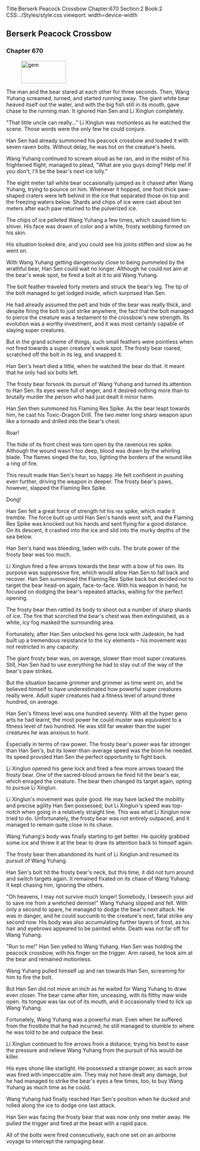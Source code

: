 Title:Berserk Peacock Crossbow 
Chapter:670 
Section:2 
Book:2 
CSS:../Styles/style.css 
viewport: width=device-width
  
## Berserk Peacock Crossbow
### Chapter 670
  
<figure>
	<img src="../Images/gem.gif" alt="gem" id="gem" width="120" height="60" />
</figure>
  

  
The man and the bear stared at each other for three seconds. Then, Wang Yuhang screamed, turned, and started running away. The giant white bear heaved itself out the water, and with the big fish still in its mouth, gave chase to the running man. It ignored Han Sen and Li Xinglun completely.

"That little uncle can really..." Li Xinglun was motionless as he watched the scene. Those words were the only few he could conjure.

Han Sen had already summoned his peacock crossbow and loaded it with seven raven bolts. Without delay, he was hot on the creature's heels.

Wang Yuhang continued to scream aloud as he ran, and in the midst of his frightened flight, managed to plead, "What are you guys doing? Help me! If you don't, I'll be the bear's next ice lolly."

The eight meter tall white bear occasionally jumped as it chased after Wang Yuhang, trying to pounce on him. Whenever it hopped, one foot thick paw-shaped craters were left behind in the ice that separated those on top and the freezing waters below. Shards and chips of ice were cast about ten meters after each paw returned to the pulverized ice.

The chips of ice pelleted Wang Yuhang a few times, which caused him to shiver. His face was drawn of color and a white, frosty webbing formed on his skin.

His situation looked dire, and you could see his joints stiffen and slow as he went on.

With Wang Yuhang getting dangerously close to being pummeled by the wrathful bear, Han Sen could wait no longer. Although he could not aim at the bear's weak spot, he fired a bolt at it to aid Wang Yuhang.

The bolt feather traveled forty meters and struck the bear's leg. The tip of the bolt managed to get lodged inside, which surprised Han Sen.

He had already assumed the pelt and hide of the bear was really thick, and despite firing the bolt to just strike anywhere, the fact that the bolt managed to pierce the creature was a testament to the crossbow's new strength. Its evolution was a worthy investment, and it was most certainly capable of slaying super creatures.

But in the grand scheme of things, such small feathers were pointless when not fired towards a super creature's weak spot. The frosty bear roared, scratched off the bolt in its leg, and snapped it.

Han Sen's heart died a little, when he watched the bear do that. It meant that he only had six bolts left.

The frosty bear forsook its pursuit of Wang Yuhang and turned its attention to Han Sen. Its eyes were full of anger, and it desired nothing more than to brutally murder the person who had just dealt it minor harm.

Han Sen then summoned his Flaming Rex Spike. As the bear leapt towards him, he cast his Toxic-Dragon Drill. The two meter long sharp weapon spun like a tornado and drilled into the bear's chest.

Roar!

The hide of its front chest was torn open by the ravenous rex spike. Although the wound wasn't too deep, blood was drawn by the whirling blade. The flames singed the fur, too, lighting the borders of the wound like a ring of fire.

This result made Han Sen's heart so happy. He felt confident in pushing even further, driving the weapon in deeper. The frosty bear's paws, however, slapped the Flaming Rex Spike.

Dong!

Han Sen felt a great force of strength hit his rex spike, which made it tremble. The force built up until Han Sen's hands went soft, and the Flaming Rex Spike was knocked out his hands and sent flying for a good distance. On its descent, it crashed into the ice and slid into the murky depths of the sea below.

Han Sen's hand was bleeding, laden with cuts. The brute power of the frosty bear was too much.

Li Xinglun fired a few arrows towards the bear with a bow of his own. Its purpose was suppressive fire, which would allow Han Sen to fall back and recover. Han Sen summoned the Flaming Rex Spike back but decided not to target the bear head-on again, face-to-face. With his weapon in hand, he focused on dodging the bear's repeated attacks, waiting for the perfect opening.

The frosty bear then rattled its body to shoot out a number of sharp shards of ice. The fire that scorched the bear's chest was then extinguished, as a white, icy fog masked the surrounding area.

Fortunately, after Han Sen unlocked his gene lock with Jadeskin, he had built up a tremendous resistance to the icy elements – his movement was not restricted in any capacity.

The giant frosty bear was, on average, slower than most super creatures. Still, Han Sen had to use everything he had to stay out of the way of the bear's paw strikes.

But the situation became grimmer and grimmer as time went on, and he believed himself to have underestimated how powerful super creatures really were. Adult super creatures had a fitness level of around three hundred, on average.

Han Sen's fitness level was one hundred seventy. With all the hyper geno arts he had learnt, the most power he could muster was equivalent to a fitness level of two hundred. He was still far weaker than the super creatures he was anxious to hunt.

Especially in terms of raw power. The frosty bear's power was far stronger than Han Sen's, but its lower-than-average speed was the boon he needed. Its speed provided Han Sen the perfect opportunity to fight back.

Li Xinglun opened his gene lock and fired a few more arrows toward the frosty bear. One of the sacred-blood arrows he fired hit the bear's ear, which enraged the creature. The bear then changed its target again, opting to pursue Li Xinglun.

Li Xinglun's movement was quite good. He may have lacked the mobility and precise agility Han Sen possessed, but Li Xinglun's speed was top-notch when going in a relatively straight line. This was what Li Xinglun now tried to do. Unfortunately, the frosty bear was not entirely outpaced, and it managed to remain quite close in its chase.

Wang Yuhang's body was finally starting to get better. He quickly grabbed some ice and threw it at the bear to draw its attention back to himself again.

The frosty bear then abandoned its hunt of Li Xinglun and resumed its pursuit of Wang Yuhang.

Han Sen's bolt hit the frosty bear's neck, but this time, it did not turn around and switch targets again. It remained fixated on its chase of Wang Yuhang. It kept chasing him, ignoring the others.

"Oh heavens, I may not survive much longer! Somebody, I beseech your aid to save me from a wretched demise!" Wang Yuhang slipped and fell. With only a second to spare, he managed to dodge the bear's next attack. He was in danger, and he could succumb to the creature's next, fatal strike any second now. His body was also accumulating further layers of frost, as his hair and eyebrows appeared to be painted white. Death was not far off for Wang Yuhang.

"Run to me!" Han Sen yelled to Wang Yuhang. Han Sen was holding the peacock crossbow, with his finger on the trigger. Arm raised, he took aim at the bear and remained motionless.

Wang Yuhang pulled himself up and ran towards Han Sen, screaming for him to fire the bolt.

But Han Sen did not move an inch as he waited for Wang Yuhang to draw even closer. The bear came after him, unceasing, with its filthy maw wide open. Its tongue was lax out of its mouth, and it occasionally tried to lick up Wang Yuhang.

Fortunately, Wang Yuhang was a powerful man. Even when he suffered from the frostbite that he had incurred, he still managed to stumble to where he was told to be and outpace the bear.

Li Xinglun continued to fire arrows from a distance, trying his best to ease the pressure and relieve Wang Yuhang from the pursuit of his would-be killer.

His eyes shone like starlight. He possessed a strange power, as each arrow was fired with impeccable aim. They may not have dealt any damage, but he had managed to strike the bear's eyes a few times, too, to buy Wang Yuhang as much time as he could.

Wang Yuhang had finally reached Han Sen's position when he ducked and rolled along the ice to dodge one last attack.

Han Sen was facing the frosty bear that was now only one meter away. He pulled the trigger and fired at the beast with a rapid pace.

All of the bolts were fired consecutively, each one set on an airborne voyage to intercept the rampaging bear.